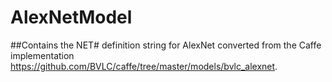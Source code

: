 # AlexNetModel

##Contains the NET# definition string for AlexNet converted from the Caffe implementation https://github.com/BVLC/caffe/tree/master/models/bvlc_alexnet.
